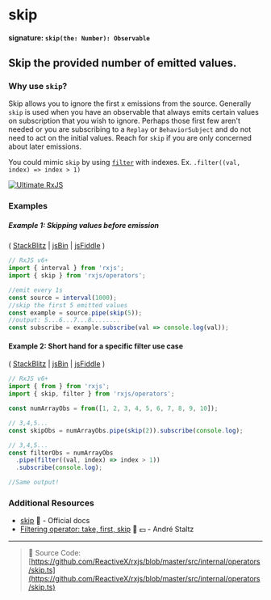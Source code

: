 # skip

#### signature: `skip(the: Number): Observable`

## Skip the provided number of emitted values.

### Why use `skip`?

Skip allows you to ignore the first x emissions from the source. Generally
`skip` is used when you have an observable that always emits certain values on
subscription that you wish to ignore. Perhaps those first few aren't needed or
you are subscribing to a `Replay` or `BehaviorSubject` and do not need to act on
the initial values. Reach for `skip` if you are only concerned about later
emissions.

You could mimic `skip` by using [`filter`](./filter.md) with indexes. Ex.
`.filter((val, index) => index > 1)`

[![Ultimate RxJS](https://drive.google.com/uc?export=view&id=1htrban3k3Z8CxiKwEV6bdmxW5Wu8xdWX "Ultimate RxJS")](https://ultimatecourses.com/courses/rxjs?ref=4)

### Examples

##### Example 1: Skipping values before emission

(
[StackBlitz](https://stackblitz.com/edit/typescript-o5ydjf?file=index.ts&devtoolsheight=100)
| [jsBin](http://jsbin.com/hacepudabi/1/edit?js,console) |
[jsFiddle](https://jsfiddle.net/btroncone/ar1eqbya/) )

```js
// RxJS v6+
import { interval } from 'rxjs';
import { skip } from 'rxjs/operators';

//emit every 1s
const source = interval(1000);
//skip the first 5 emitted values
const example = source.pipe(skip(5));
//output: 5...6...7...8........
const subscribe = example.subscribe(val => console.log(val));
```

#### Example 2: Short hand for a specific filter use case

(
[StackBlitz](https://stackblitz.com/edit/typescript-yl3ap1?file=index.ts&devtoolsheight=100)
| [jsBin](http://jsbin.com/judamurego/edit?js,console) |
[jsFiddle](https://jsfiddle.net/ElHuy/4jswLn3z/) )

```js
// RxJS v6+
import { from } from 'rxjs';
import { skip, filter } from 'rxjs/operators';

const numArrayObs = from([1, 2, 3, 4, 5, 6, 7, 8, 9, 10]);

// 3,4,5...
const skipObs = numArrayObs.pipe(skip(2)).subscribe(console.log);

// 3,4,5...
const filterObs = numArrayObs
  .pipe(filter((val, index) => index > 1))
  .subscribe(console.log);

//Same output!
```

### Additional Resources

- [skip](https://rxjs.dev/api/operators/skip)
  📰 - Official docs
- [Filtering operator: take, first, skip](https://egghead.io/lessons/rxjs-filtering-operators-take-first-skip?course=rxjs-beyond-the-basics-operators-in-depth)
  🎥 💵 - André Staltz

---

> 📁 Source Code:
> [https://github.com/ReactiveX/rxjs/blob/master/src/internal/operators/skip.ts](https://github.com/ReactiveX/rxjs/blob/master/src/internal/operators/skip.ts)
